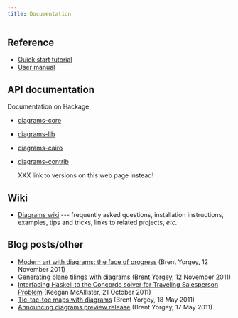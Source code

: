 ```yaml
---
title: Documentation
---
```


Reference
---------

* [Quick start tutorial](/tutorial/DiagramsTutorial.html)
* [User manual](/manual/diagrams-manual.html)

API documentation
-----------------

Documentation on Hackage:

* [diagrams-core](http://hackage.haskell.org/package/diagrams-core)
* [diagrams-lib](http://hackage.haskell.org/package/diagrams-lib)
* [diagrams-cairo](http://hackage.haskell.org/package/diagrams-cairo)
* [diagrams-contrib](http://hackage.haskell.org/package/diagrams-contrib)
  
  XXX link to versions on this web page instead!

Wiki
----

* [Diagrams wiki](http://www.haskell.org/haskellwiki/Diagrams) ---
  frequently asked questions, installation instructions, examples,
  tips and tricks, links to related projects, *etc.*

Blog posts/other
----------------

* [Modern art with diagrams: the face of progress](http://byorgey.wordpress.com/2011/11/12/modern-art-with-diagrams-the-face-of-progress/)
  (Brent Yorgey, 12 November 2011)
* [Generating plane tilings with diagrams](http://byorgey.wordpress.com/2011/11/12/generating-plane-tilings-with-diagrams/)
  (Brent Yorgey, 12 November 2011)
* [Interfacing Haskell to the Concorde solver for Traveling Salesperson Problem](http://mainisusuallyafunction.blogspot.com/2011/10/interfacing-haskell-to-concorde-solver.html) (Keegan McAllister, 21 October 2011)
* [Tic-tac-toe maps with diagrams](http://byorgey.wordpress.com/2011/05/18/tic-tac-toe-maps-with-diagrams/)
  (Brent Yorgey, 18 May 2011)
* [Announcing diagrams preview release](http://byorgey.wordpress.com/2011/05/17/announcing-diagrams-preview-release/)
  (Brent Yorgey, 17 May 2011)
